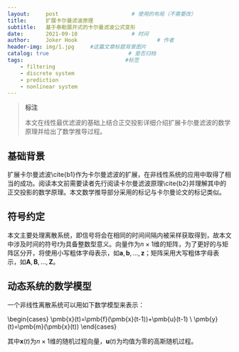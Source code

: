 ```yaml
---
layout:     post                       # 使用的布局（不需要改）
title:      扩展卡尔曼滤波原理
subtitle:   基于泰勒展开式的卡尔曼滤波公式变形
date:       2021-09-10                 # 时间
author:     Joker Hook                         # 作者
header-img: img/1.jpg     #这篇文章标题背景图片
catalog: true                         # 是否归档
tags:                                #标签
    - filtering
    - discrete system
    - prediction
    - nonlinear system
---
```


> **标注**
>
> 本文在线性最优滤波的基础上结合正交投影详细介绍扩展卡尔曼滤波的数学原理并给出了数学推导过程。

## 基础背景
扩展卡尔曼滤波\cite{b1}作为卡尔曼滤波的扩展，在非线性系统的应用中取得了相当的成功。阅读本文前需要读者先行阅读卡尔曼滤波原理\cite{b2}并理解其中的正交投影的数学原理。本文数学推导部分采用的标记与卡尔曼论文的标记类似。

## 符号约定
本文主要处理离散系统，即信号将会在相同的时间间隔内被采样获取得到，故本文中涉及时间的符号$t$为具备整数型意义。向量作为$n \times 1$维的矩阵，为了更好的与矩阵区分开，将使用小写粗体字母表示，如$\pmb{a}, \pmb{b},..., \pmb{z}$；矩阵采用大写粗体字母表示，如$\pmb{A},\pmb{B},...,\pmb{Z}$。

## 动态系统的数学模型
一个非线性离散系统可以用如下数学模型来表示：

\begin{cases}
    \pmb{x}(t)=\pmb{f}(\pmb{x}(t-1))+\pmb{u}(t-1) \\
    \pmb{y}(t)=\pmb{m}(\pmb{x}(t))
\end{cases}

其中$\pmb{x}(t)$为$n \times 1$维的随机过程向量，$\pmb{u}(t)$为均值为零的高斯随机过程。
